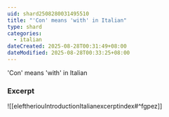 ```yaml
---
uid: shard2508280031495510
title: "'Con' means 'with' in Italian"
type: shard
categories:
  - italian
dateCreated: 2025-08-28T00:31:49+08:00
dateModified: 2025-08-28T00:33:25+08:00
---
```

'Con' means 'with' in Italian

### Excerpt
![[eleftheriouIntroductionItalianexcerptindex#^fgpez]] 